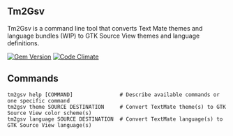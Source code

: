 ## Tm2Gsv

Tm2Gsv is a command line tool that converts Text Mate themes and language bundles (WIP) to GTK Source View themes and language definitions.

[![Gem Version](https://badge.fury.io/rb/tm2gsv.svg)](https://badge.fury.io/rb/tm2gsv)
[![Code Climate](https://codeclimate.com/github/hardpixel/tm2gsv/badges/gpa.svg)](https://codeclimate.com/github/hardpixel/tm2gsv)

## Commands

    tm2gsv help [COMMAND]               # Describe available commands or one specific command
    tm2gsv theme SOURCE DESTINATION     # Convert TextMate theme(s) to GTK Source View color scheme(s)
    tm2gsv language SOURCE DESTINATION  # Convert TextMate language(s) to GTK Source View language(s)
